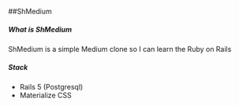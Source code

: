 ##ShMedium

##### What is ShMedium
ShMedium is a simple Medium clone so I can learn the Ruby on Rails

##### Stack
* Rails 5 (Postgresql)
* Materialize CSS
